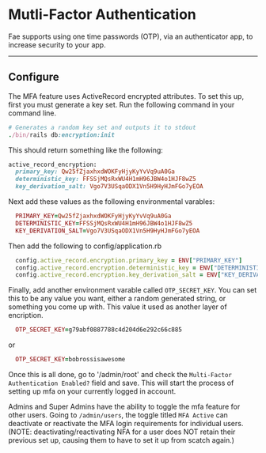 # Mutli-Factor Authentication

Fae supports using one time passwords (OTP), via an authenticator app, to increase security to your app.

---

## Configure

The MFA feature uses ActiveRecord encrypted attributes. To set this up, first you must generate a key set. Run the following command in your command line.

```ruby
# Generates a random key set and outputs it to stdout
./bin/rails db:encryption:init
```

This should return something like the following:

```ruby
active_record_encryption:
  primary_key: Qw25fZjaxhxdWOKFyHjyKyYvVq9uA0Ga
  deterministic_key: FFSSjMQsRxWU4H1mH96JBW4o1HJF8wZ5
  key_derivation_salt: Vgo7V3USqaODX1Vn5H9HyHJmFGo7yEOA
```

Next add these values as the following environmental varables:

```ruby
  PRIMARY_KEY=Qw25fZjaxhxdWOKFyHjyKyYvVq9uA0Ga
  DETERMINISTIC_KEY=FFSSjMQsRxWU4H1mH96JBW4o1HJF8wZ5
  KEY_DERIVATION_SALT=Vgo7V3USqaODX1Vn5H9HyHJmFGo7yEOA
```

Then add the following to config/application.rb

```ruby
  config.active_record.encryption.primary_key = ENV["PRIMARY_KEY"]
  config.active_record.encryption.deterministic_key = ENV["DETERMINISTIC_KEY"]
  config.active_record.encryption.key_derivation_salt = ENV["KEY_DERIVATION_SALT"]
```

Finally, add another environment varable called `OTP_SECRET_KEY`.  You can set this to be any value you want, either a random generated string, or something you come up with.  This value it used as another layer of encription.

```ruby
  OTP_SECRET_KEY=g79abf0887788c4d204d6e292c66c885
```
or
```ruby
  OTP_SECRET_KEY=bobrossisawesome
```

Once this is all done, go to '/admin/root' and check the `Multi-Factor Authentication Enabled?` field and save.  This will start the process of setting up mfa on your currently logged in account.


Admins and Super Admins have the ability to toggle the mfa feature for other users.  Going to `/admin/users`, the toggle titled `MFA Active` can deactivate or reactivate the MFA login requirements for individual users.  (NOTE: deactivating/reactivating NFA for a user does NOT retain their previous set up, causing them to have to set it up from scatch again.)

